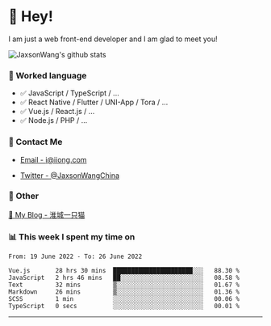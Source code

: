 # 👋 Hey!

I am just a web front-end developer and I am glad to meet you!

![JaxsonWang's github stats](https://github-readme-stats.vercel.app/api?username=JaxsonWang&&show_icons=true&&title_color=1abc9c&&icon_color=1abc9c)


### 📝 Worked language

- ✅ JavaScript / TypeScript / ...
- ✅ React Native / Flutter / UNI-App / Tora / ...
- ✅ Vue.js / React.js / ...
- ✅ Node.js / PHP / ...

### 📮 Contact Me

- [Email - i@iiong.com](mailto:i@iiong.com)

- [Twitter - @JaxsonWangChina](https://twitter.com/JaxsonWangChina)

### 🤪 Other

[📌 My Blog - 淮城一只猫](https://iiong.com)

### 📊 This week I spent my time on

<!--START_SECTION:waka-->

```text
From: 19 June 2022 - To: 26 June 2022

Vue.js       28 hrs 30 mins  ██████████████████████░░░   88.30 %
JavaScript   2 hrs 46 mins   ██░░░░░░░░░░░░░░░░░░░░░░░   08.58 %
Text         32 mins         ▒░░░░░░░░░░░░░░░░░░░░░░░░   01.67 %
Markdown     26 mins         ▒░░░░░░░░░░░░░░░░░░░░░░░░   01.36 %
SCSS         1 min           ░░░░░░░░░░░░░░░░░░░░░░░░░   00.06 %
TypeScript   0 secs          ░░░░░░░░░░░░░░░░░░░░░░░░░   00.01 %
```

<!--END_SECTION:waka-->

---
